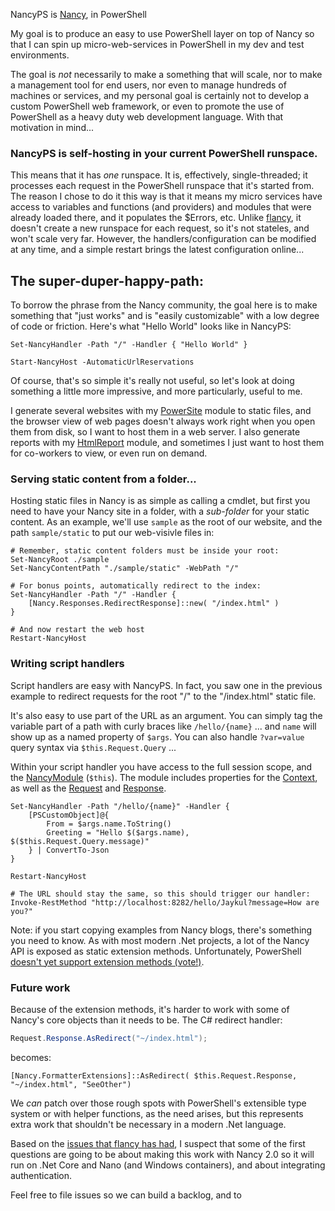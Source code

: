 NancyPS is [Nancy](https://github.com/NancyFx/Nancy), in PowerShell

My goal is to produce an easy to use PowerShell layer on top of Nancy so that I can spin up micro-web-services in PowerShell in my dev and test environments.

The goal is *not* necessarily to make a something that will scale, nor to make a management tool for end users, nor even to manage hundreds of machines or services, and my personal goal is certainly not to develop a custom PowerShell web framework, or even to promote the use of PowerShell as a heavy duty web development language.  With that motivation in mind...

### NancyPS is self-hosting in your current PowerShell runspace. 

This means that it has *one* runspace. It is, effectively, single-threaded; it processes each request in the PowerShell runspace that it's started from. The reason I chose to do it this way is that it means my micro services have access to variables and functions (and providers) and modules that were already loaded there, and it populates the $Errors, etc. Unlike [flancy](https://github.com/toenuff/flancy), it doesn't create a new runspace for each request, so it's not stateles, and won't scale very far.  However, the handlers/configuration can be modified at any time, and a simple restart brings the latest configuration online...

## The super-duper-happy-path:

To borrow the phrase from the Nancy community, the goal here is to make something that "just works" and is "easily customizable" with a low degree of code or friction. Here's what "Hello World" looks like in NancyPS:

```
Set-NancyHandler -Path "/" -Handler { "Hello World" }

Start-NancyHost -AutomaticUrlReservations
```

Of course, that's so simple it's really not useful, so let's look at doing something a little more impressive, and more particularly, useful to me. 

I generate several websites with my [PowerSite](https://github.com/Jaykul/PowerSite) module to static files, and the browser view of web pages doesn't always work right when you open them from disk, so I want to host them in a web server.  I also generate reports with my [HtmlReport](https://github.com/Jaykul/HtmlReport) module, and sometimes I just want to host them for co-workers to view, or even run on demand. 

### Serving static content from a folder... 

Hosting static files in Nancy is as simple as calling a cmdlet, but first you need to have your Nancy site in a folder, with a _sub-folder_ for your static content. As an example, we'll use `sample` as the root of our website, and the path `sample/static` to put our web-visivle files in:

```posh
# Remember, static content folders must be inside your root:
Set-NancyRoot ./sample
Set-NancyContentPath "./sample/static" -WebPath "/"

# For bonus points, automatically redirect to the index:
Set-NancyHandler -Path "/" -Handler {
    [Nancy.Responses.RedirectResponse]::new( "/index.html" )
}

# And now restart the web host
Restart-NancyHost
```

### Writing script handlers

Script handlers are easy with NancyPS. In fact, you saw one in the previous example to redirect requests for the root "/" to the "/index.html" static file.

It's also easy to use part of the URL as an argument. You can simply tag the variable part of a path with curly braces like `/hello/{name}` ... and `name` will show up as a named property of `$args`. You can also handle `?var=value` query syntax via `$this.Request.Query` ...

Within your script handler you have access to the full session scope, and the [NancyModule](https://github.com/NancyFx/Nancy/blob/1.x-WorkingBranch/src/Nancy/NancyModule.cs) (`$this`).  The module includes properties for the [Context](https://github.com/NancyFx/Nancy/blob/1.x-WorkingBranch/src/Nancy/NancyContext.cs), as well as the [Request](https://github.com/NancyFx/Nancy/blob/1.x-WorkingBranch/src/Nancy/Request.cs) and [Response](https://github.com/NancyFx/Nancy/blob/1.x-WorkingBranch/src/Nancy/DefaultResponseFormatter.cs). 

```
Set-NancyHandler -Path "/hello/{name}" -Handler { 
    [PSCustomObject]@{
        From = $args.name.ToString()
        Greeting = "Hello $($args.name), $($this.Request.Query.message)"
    } | ConvertTo-Json
}

Restart-NancyHost

# The URL should stay the same, so this should trigger our handler:
Invoke-RestMethod "http://localhost:8282/hello/Jaykul?message=How are you?"
```

Note: if you start copying examples from Nancy blogs, there's something you need to know. As with most modern .Net projects, a lot of the Nancy API is exposed as static extension methods. Unfortunately, PowerShell [doesn't yet support extension methods (vote!)](https://windowsserver.uservoice.com/forums/301869-powershell/suggestions/11087607-powershell-should-support-net-extension-methods). 


### Future work

Because of the extension methods, it's harder to work with some of Nancy's core objects than it needs to be. The C# redirect handler:

```csharp
Request.Response.AsRedirect("~/index.html");

```

becomes:

```posh
[Nancy.FormatterExtensions]::AsRedirect( $this.Request.Response, "~/index.html", "SeeOther")
```

We _can_ patch over those rough spots with PowerShell's extensible type system or with helper functions, as the need arises, but this represents extra work that shouldn't be necessary in a modern .Net language.

Based on the [issues that flancy has had](https://github.com/toenuff/flancy/issues), I suspect that some of the first questions are going to be about making this work with Nancy 2.0 so it will run on .Net Core and Nano (and Windows containers), and about integrating authentication. 

Feel free to file issues so we can build a backlog, and to 
